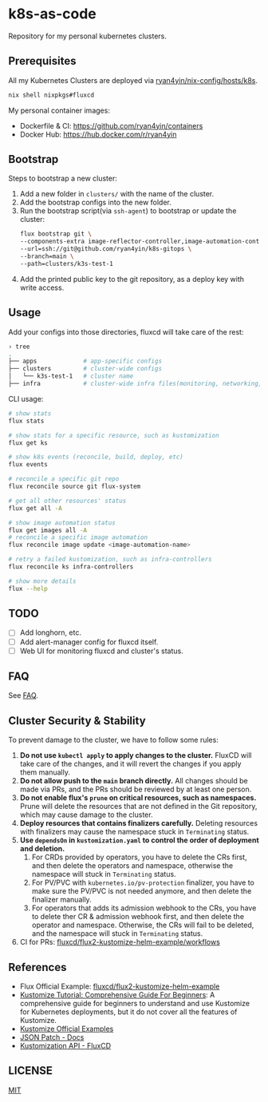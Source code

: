 # k8s-as-code

Repository for my personal kubernetes clusters.

## Prerequisites

All my Kubernetes Clusters are deployed via [ryan4yin/nix-config/hosts/k8s](https://github.com/ryan4yin/nix-config/tree/main/hosts/k8s).

```bash
nix shell nixpkgs#fluxcd
```

My personal container images:

- Dockerfile & CI: <https://github.com/ryan4yin/containers>
- Docker Hub: <https://hub.docker.com/r/ryan4yin>

## Bootstrap

Steps to bootstrap a new cluster:

1. Add a new folder in `clusters/` with the name of the cluster.
1. Add the bootstrap configs into the new folder.
1. Run the bootstrap script(via `ssh-agent`) to bootstrap or update the cluster:
   ```bash
   flux bootstrap git \
   --components-extra image-reflector-controller,image-automation-controller \
   --url=ssh://git@github.com/ryan4yin/k8s-gitops \
   --branch=main \
   --path=clusters/k3s-test-1
   ```
1. Add the printed public key to the git repository, as a deploy key with write access.

## Usage

Add your configs into those directories, fluxcd will take care of the rest:

```bash
› tree
.
├── apps             # app-specific configs
├── clusters         # cluster-wide configs
│   └── k3s-test-1   # cluster name
├── infra            # cluster-wide infra files(monitoring, networking, certificates, etc.)
```

CLI usage:

```bash
# show stats
flux stats

# show stats for a specific resource, such as kustomization
flux get ks

# show k8s events (reconcile, build, deploy, etc)
flux events

# reconcile a specific git repo
flux reconcile source git flux-system

# get all other resources' status
flux get all -A

# show image automation status
flux get images all -A
# reconcile a specific image automation
flux reconcile image update <image-automation-name>

# retry a failed kustomization, such as infra-controllers
flux reconcile ks infra-controllers

# show more details
flux --help
```

## TODO

- [ ] Add longhorn, etc.
- [ ] Add alert-manager config for fluxcd itself.
- [ ] Web UI for monitoring fluxcd and cluster's status.

## FAQ

See [FAQ](./FAQ.md).

## Cluster Security & Stability

To prevent damage to the cluster, we have to follow some rules:

1. **Do not use `kubectl apply` to apply changes to the cluster.**
   FluxCD will take care of the changes, and it will revert the changes if you apply them manually.
1. **Do not allow push to the `main` branch directly.**
   All changes should be made via PRs, and the PRs should be reviewed by at least one person.
1. **Do not enable flux's `prune` on critical resources, such as namespaces.**
   Prune will delete the resources that are not defined in the Git repository, which may cause damage to the cluster.
1. **Deploy resources that contains finalizers carefully.**
   Deleting resources with finalizers may cause the namespace stuck in `Terminating` status.
1. **Use `dependsOn` in `kustomization.yaml` to control the order of deployment and deletion.**
   1. For CRDs provided by operators, you have to delete the CRs first, and then delete the operators and namespace, otherwise the namespace will stuck in `Terminating` status.
   1. For PV/PVC with `kubernetes.io/pv-protection` finalizer, you have to make sure the PV/PVC is not needed anymore, and then delete the finalizer manually.
   1. For operators that adds its admission webhook to the CRs, you have to delete ther CR & admission webhook first, and then delete the operator and namespace.
      Otherwise, the CRs will fail to be deleted, and the namespace will stuck in `Terminating` status.
1. CI for PRs: [fluxcd/flux2-kustomize-helm-example/workflows](https://github.com/fluxcd/flux2-kustomize-helm-example/tree/main/.github/workflows)

## References

- Flux Official Example: [fluxcd/flux2-kustomize-helm-example](https://github.com/fluxcd/flux2-kustomize-helm-example)
- [Kustomize Tutorial: Comprehensive Guide For Beginners](https://devopscube.com/kustomize-tutorial/): A comprehensive guide for beginners to understand and use Kustomize for Kubernetes deployments, but it do not cover all the features of Kustomize.
- [Kustomize Official Examples](https://github.com/kubernetes-sigs/kustomize/blob/master/examples/README.md)
- [JSON Patch - Docs](https://jsonpatch.com/)
- [Kustomization API - FluxCD](https://fluxcd.io/flux/components/kustomize/kustomizations/)

## LICENSE

[MIT](LICENSE)
